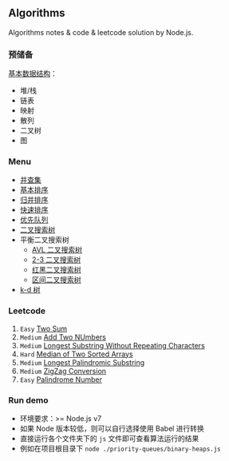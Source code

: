 ## Algorithms

Algorithms notes & code & leetcode solution by Node.js.

### 预储备

[基本数据结构](./data-structure.md)：

- 堆/栈
- 链表
- 映射
- 散列
- 二叉树
- 图

### Menu

- [并查集](./union-find)
- [基本排序](./elementary-sorts)
- [归并排序](./mergesort)
- [快速排序](./quicksort)
- [优先队列](./priority-queues)
- [二叉搜索树](./binary-search-trees)
- 平衡二叉搜索树
  - [AVL 二叉搜索树](./balanced-search-trees)
  - [2-3 二叉搜索树](./2-3-search-trees)
  - [红黑二叉搜索树](./red-black-bsts)
  - [区间二叉搜索树](./interval-search-trees)
- [k-d 树](./k-d-trees)

### Leetcode

1. `Easy` [Two Sum](./leetcode/No1.two-sum.js)
2. `Medium` [Add Two NUmbers](./leetcode/No2.add-two-numbers.js)
3. `Medium` [Longest Substring Without Repeating Characters](./leetcode/No3.longest-substring-without-repeating-characters.js)
4. `Hard` [Median of Two Sorted Arrays](./leetcode/No4.median-of-two-sorted-arrays.js)
5. `Medium` [Longest Palindromic Substring](./leetcode/No5.longest-palindromic-substring.js)
6. `Medium` [ZigZag Conversion](./leetcode/No6.zigzag-conversion.js)
9. `Easy` [Palindrome Number](./leetcode/No9.palindrome-number.js)

### Run demo

- 环境要求：>= Node.js v7
- 如果 Node 版本较低，则可以自行选择使用 Babel 进行转换
- 直接运行各个文件夹下的 `js` 文件即可查看算法运行的结果
- 例如在项目根目录下 `node ./priority-queues/binary-heaps.js`